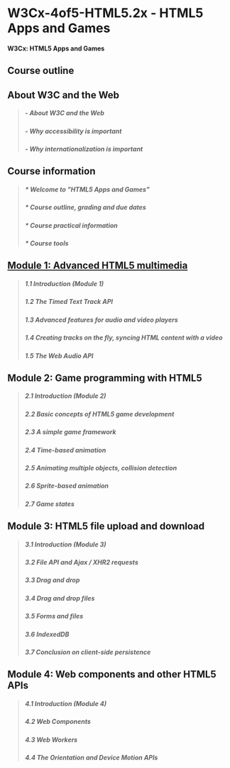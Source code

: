 # W3Cx-4of5-HTML5.2x - HTML5 Apps and Games

#### W3Cx: HTML5 Apps and Games

## Course outline

## About W3C and the Web
> ##### - About W3C and the Web
> ##### - Why accessibility is important
> ##### - Why internationalization is important

## Course information
> ##### * Welcome to "HTML5 Apps and Games"
> ##### * Course outline, grading and due dates
> ##### * Course practical information
> ##### * Course tools

## [Module 1: Advanced HTML5 multimedia](/modules/module1.md)

> ##### 1.1 Introduction (Module 1)
> ##### 1.2 The Timed Text Track API
> ##### 1.3 Advanced features for audio and video players
> ##### 1.4 Creating tracks on the fly, syncing HTML content with a video
> ##### 1.5 The Web Audio API

## Module 2: Game programming with HTML5

> ##### 2.1 Introduction (Module 2)
> ##### 2.2 Basic concepts of HTML5 game development
> ##### 2.3 A simple game framework
> ##### 2.4 Time-based animation
> ##### 2.5 Animating multiple objects, collision detection
> ##### 2.6 Sprite-based animation
> ##### 2.7 Game states

## Module 3: HTML5 file upload and download

> ##### 3.1 Introduction (Module 3)
> ##### 3.2 File API and Ajax / XHR2 requests
> ##### 3.3 Drag and drop
> ##### 3.4 Drag and drop files
> ##### 3.5 Forms and files
> ##### 3.6 IndexedDB
> ##### 3.7 Conclusion on client-side persistence

## Module 4: Web components and other HTML5 APIs

> ##### 4.1 Introduction (Module 4)
> ##### 4.2 Web Components
> ##### 4.3 Web Workers
> ##### 4.4 The Orientation and Device Motion APIs
